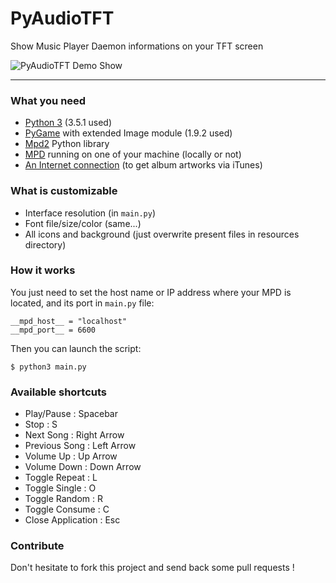 # PyAudioTFT
Show Music Player Daemon informations on your TFT screen


![PyAudioTFT Demo Show](http://i.imgur.com/zGYXt6k.png)

---
### What you need
- [Python 3](https://www.python.org/downloads/) (3.5.1 used)
- [PyGame](http://www.pygame.org/download.shtml) with extended Image module (1.9.2 used)
- [Mpd2](https://pypi.python.org/pypi/python-mpd2) Python library
- [MPD](http://www.musicpd.org/download.html) running on one of your machine (locally or not)
- [An Internet connection](https://www.youtube.com/watch?v=dQw4w9WgXcQ) (to get album artworks via iTunes)

### What is customizable
- Interface resolution (in `main.py`)
- Font file/size/color (same...)
- All icons and background (just overwrite present files in resources directory)

### How it works
You just need to set the host name or IP address where your MPD is located, and its port in `main.py` file:
```
__mpd_host__ = "localhost"
__mpd_port__ = 6600
```
Then you can launch the script:
```
$ python3 main.py
```

### Available shortcuts
- Play/Pause : Spacebar
- Stop : S
- Next Song : Right Arrow
- Previous Song : Left Arrow
- Volume Up : Up Arrow
- Volume Down : Down Arrow
- Toggle Repeat : L
- Toggle Single : O
- Toggle Random : R
- Toggle Consume : C
- Close Application : Esc

### Contribute
Don't hesitate to fork this project and send back some pull requests !
